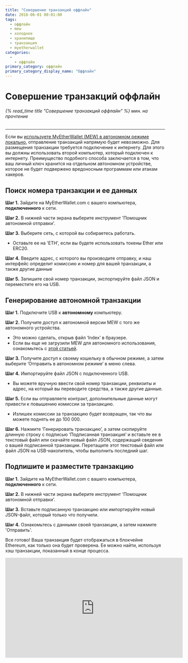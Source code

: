 ```yaml
---
title: "Совершение транзакций оффлайн"
date: 2018-06-01 00:01:00
tags:
  - оффлайн
  - mew
  - холодное
  - хранилище
  - транзакция
  - myetherwallet
categories:
  - 
    - оффлайн
primary_category: оффлайн
primary_category_display_name: "Оффлайн"
---
```


# **Совершение транзакций оффлайн**

###### {% read_time title "Совершение транзакций оффлайн" %} мин. на прочтение

* * *

Если вы [используете MyEtherWallet (MEW) в автономном режиме локально](/@@@@@@/offline/using-mew-offline/), отправление транзакций напрямую будет невозможно. Для размещения транзакции требуется подключение к интернету. Для этого вы должны использовать второй компьютер, который подключен к интернету. Преимущество подобного способа заключается в том, что ваш личный ключ хранится на отдельном автономном устройстве, которое не будет подвержено вредоносным программам или атакам хакеров.

## **Поиск номера транзакции и ее данных**

**Шаг 1.** Зайдите на MyEtherWallet.com с вашего компьютера, **подключенного** к сети.

**Шаг 2.** В нижней части экрана выберите инструмент 'Помощник автономной отправки'.

**Шаг 3.** Выберите сеть, с которой вы собираетесь работать.

* Оставьте ее на 'ETH', если вы будете использовать токены Ether или ERC20.

**Шаг 4.** Введите адрес, с которого вы производите отправку, и наш интерфейс определит комиссию и номер для вашей транзакции, а также другие данные

**Шаг 5.** Запишите свой номер транзакции, экспортируйте файл JSON и переместите его на USB.

## **Генерирование автономной транзакции**

**Шаг 1.** Подключите USB к **автономному** компьютеру.

**Шаг 2.** Получите доступ к автономной версии MEW с того же автономного устройства.

* Это можно сделать, открыв файл ‘Index’ в браузере.
* Если вы еще не загрузили MEW для автономного использования, ознакомьтесь с [этой статьей](/@@@@@@/offline/using-mew-offline/).

**Шаг 3.** Получите доступ к своему кошельку в обычном режиме, а затем выберите ‘Отправить в автономном режиме’ в меню слева.

**Шаг 4.** Импортируйте файл JSON с подключенного USB.

* Вы можете вручную ввести свой номер транзакции, реквизиты и адрес, на который вы переводите средства, а также другие данные.

**Шаг 5.** Если вы отправляете контракт, дополнительные данные могут привести к повышению комиссии за транзакцию.

* Излишек комиссии за транзакцию будет возвращен, так что вы можете поднять ее до 100 000.

**Шаг 6.** Нажмите ‘Генерировать транзакцию’, а затем скопируйте длинную строку с подписью ‘Подписанная транзакция’ и вставьте ее в текстовый файл или скачайте новый файл JSON, содержащий сведения о вашей подписанной транзакции. Перетащите этот текстовый файл или файл JSON на USB-накопитель, чтобы выполнить последний шаг.

## **Подпишите и разместите транзакцию**

**Шаг 1.** Зайдите на MyEtherWallet.com с вашего компьютера, **подключенного** к сети.

**Шаг 2.** В нижней части экрана выберите инструмент 'Помощник автономной отправки'.

**Шаг 3.** Вставьте подписанную транзакцию или импортируйте новый JSON-файл, который только что получили.

**Шаг 4.** Ознакомьтесь с данными своей транзакции, а затем нажмите 'Отправить'. <br />

Все готово! Ваша транзакция будет отображаться в блокчейне Ethereum, как только она будет проверена. Ее можно найти, используя хэш транзакции, показанный в конце процесса.

<div class="youtube-video">
<iframe width="560" height="315" src="https://www.youtube.com/embed/9_6EU1QPU0k" frameborder="0" allow="accelerometer; autoplay; encrypted-media; gyroscope; picture-in-picture" allowfullscreen mark="crwd-mark"></iframe>
</div>
